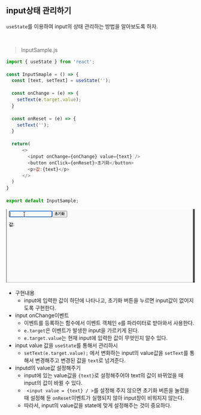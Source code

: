 ## input상태 관리하기

```useState```를 이용하여 input의 상태 관리하는 방법을 알아보도록 하자.

<br>

> InputSample.js
```javascript
import { useState } from 'react';

const InputSmaple = () => {
  const [text, setText] = useState('');
  
  const onChange = (e) => {
    setText(e.target.value);
  }
  
  const onReset = (e) => {
    setText('');
  }

  return(
      <>
        <input onChange={onChange} value={text} />
        <button onClick={onReset}>초기화</button>
        <p>값:{text}</p>
      </>  
  )
}

export default InputSample;


```

 <img src="./images/react_input.mov.gif" width="600"/>
 
- 구현내용
  - input에 입력한 값이 하단에 나타나고, 초기화 버튼을 누르면 input값이 없어지도록 구현한다.
- input onChange이벤트
  - 이벤트를 등록하는 함수에서 이벤트 객체인 ```e```를 파라미터로 받아와서 사용한다.
  - ```e.target```은 이벤트가 발생한 input을 가르키게 된다.
  - ```e.target.value```는 현재 input에 입력한 값이 무엇인지 알수 있다.
- input value 값을 ```useState```를 통해서 관리하시
  - ```setText(e.target.value);``` 에서 변화하는 input의 value값을 ```setText```를 통해서 변경해주고 변경된 값을 ```text```로 넘겨준다.
- inputd의 value값 설정해주기
  - input에 있는 value값을 ```{text}```로 설정해주어야 text의 값이 바뀌었을 때 input의 값이 바뀔 수 있다.
  - ``` <input value = {text} / >```를 설정해 주지 않으면 초기화 버튼을 눌렀을 때 설정해 둔 ```onReset```이벤트가 실행되지 않아 input창이 비워지지 않는다. 
  - 따라서, input의 value값을 state에 맞게 설정해주는 것이 중요하다.

